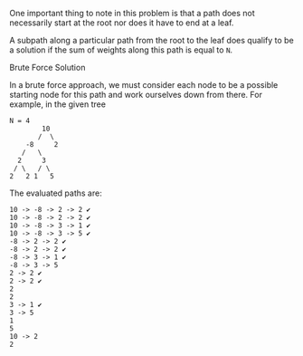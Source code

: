One important thing to note in this problem is that a path does not necessarily start at the root nor does it have to end at a leaf.

A subpath along a particular path from the root to the leaf does qualify to be a solution if the sum of weights along
this path is equal to `N`.

Brute Force Solution

In a brute force approach, we must consider each node to be a possible starting node for this path and work ourselves down from there.
For example, in the given tree

```
N = 4
        10
       /  \
    -8     2
   /   \  
  2     3
 / \   / \
2   2 1   5
```

The evaluated paths are:

```
10 -> -8 -> 2 -> 2 ✔️
10 -> -8 -> 2 -> 2 ✔️
10 -> -8 -> 3 -> 1 ✔️
10 -> -8 -> 3 -> 5 ✔️
-8 -> 2 -> 2 ✔️
-8 -> 2 -> 2 ✔️
-8 -> 3 -> 1 ✔️
-8 -> 3 -> 5 
2 -> 2 ✔️
2 -> 2 ✔️
2
2
3 -> 1 ✔️
3 -> 5
1
5
10 -> 2
2
```
